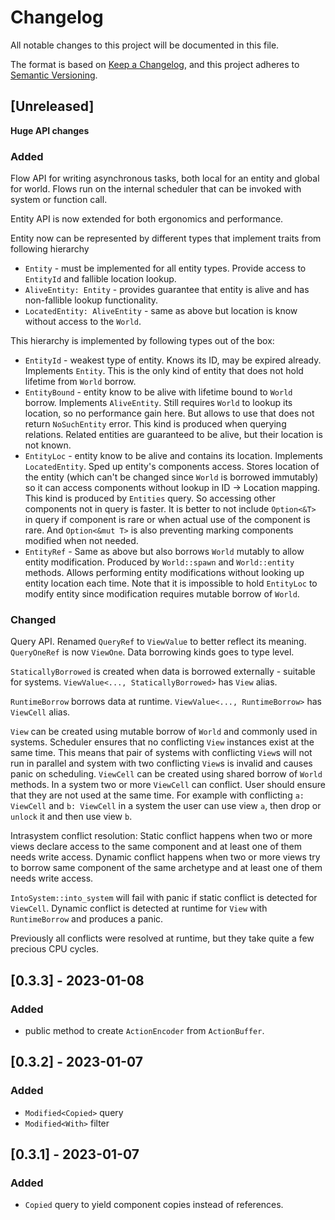 # Changelog
All notable changes to this project will be documented in this file.

The format is based on [Keep a Changelog](https://keepachangelog.com/en/1.0.0/),
and this project adheres to [Semantic Versioning](https://semver.org/spec/v2.0.0.html).

## [Unreleased]

**Huge API changes**

### Added

Flow API for writing asynchronous tasks, both local for an entity and global for world.
Flows run on the internal scheduler that can be invoked with system or function call.

Entity API is now extended for both ergonomics and performance.

Entity now can be represented by different types that implement traits from following hierarchy
- `Entity` - must be implemented for all entity types. Provide access to `EntityId` and fallible location lookup.
- `AliveEntity: Entity` - provides guarantee that entity is alive and has non-fallible lookup functionality.
- `LocatedEntity: AliveEntity` - same as above but location is know without access to the `World`.

This hierarchy is implemented by following types out of the box:
- `EntityId` - weakest type of entity. Knows its ID, may be expired already. Implements `Entity`.
  This is the only kind of entity that does not hold lifetime from `World` borrow.
- `EntityBound` - entity know to be alive with lifetime bound to `World` borrow. Implements `AliveEntity`.
  Still requires `World` to lookup its location, so no performance gain here. But allows to use that does not return `NoSuchEntity` error.
  This kind is produced when querying relations. Related entities are guaranteed to be alive, but their location is not known.
- `EntityLoc` - entity know to be alive and contains its location. Implements `LocatedEntity`. Sped up entity's components access.
  Stores location of the entity  (which can't be changed since `World` is borrowed immutably) so it can access components without lookup in ID -> Location mapping.
  This kind is produced by `Entities` query. So accessing other components not in query is faster. It is better to not include `Option<&T>` in query if
  component is rare or when actual use of the component is rare.
  And `Option<&mut T>` is also preventing marking components modified when not needed.
- `EntityRef` - Same as above but also borrows `World` mutably to allow entity modification.
  Produced by `World::spawn` and `World::entity` methods.
  Allows performing entity modifications without looking up entity location each time.
  Note that it is impossible to hold `EntityLoc` to modify entity since modification requires mutable borrow of `World`.

### Changed

Query API. Renamed `QueryRef` to `ViewValue` to better reflect its meaning.
`QueryOneRef` is now `ViewOne`.
Data borrowing kinds goes to type level.

`StaticallyBorrowed` is created when data is borrowed externally - suitable for systems.
`ViewValue<..., StaticallyBorrowed>` has `View` alias.

`RuntimeBorrow` borrows data at runtime.
`ViewValue<..., RuntimeBorrow>` has `ViewCell` alias.

`View` can be created using mutable borrow of `World` and commonly used in systems.
Scheduler ensures that no conflicting `View` instances exist at the same time.
This means that pair of systems with conflicting `View`s will not run in parallel
and system with two conflicting `View`s is invalid and causes panic on scheduling.
`ViewCell` can be created using shared borrow of `World` methods.
In a system two or more `ViewCell` can conflict. User should ensure that they are not used
at the same time. For example with conflicting `a: ViewCell` and `b: ViewCell` in a system
the user can use view `a`, then drop or `unlock` it and then use view `b`.  

Intrasystem conflict resolution:
Static conflict happens when two or more views declare access to the same component
and at least one of them needs write access.
Dynamic conflict happens when two or more views try to borrow same component of the same archetype
and at least one of them needs write access.

`IntoSystem::into_system` will fail with panic if static conflict is detected for `ViewCell`.
Dynamic conflict is detected at runtime for `View` with `RuntimeBorrow` and produces a panic.

Previously all conflicts were resolved at runtime, but they take quite a few precious CPU cycles. 

## [0.3.3] - 2023-01-08

### Added

- public method to create `ActionEncoder` from `ActionBuffer`.

## [0.3.2] - 2023-01-07

### Added

- `Modified<Copied>` query
- `Modified<With>` filter

## [0.3.1] - 2023-01-07

### Added

- `Copied` query to yield component copies instead of references.